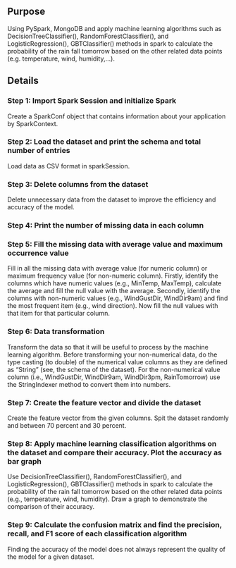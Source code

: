 ## Purpose
Using PySpark, MongoDB and apply machine learning algorithms such as ​DecisionTreeClassifier(), RandomForestClassifier(), and LogisticRegression(), GBTClassifier() methods in spark to calculate the probability of the rain fall tomorrow based on the other related data points (e.g. temperature, wind, humidity,...).
## Details
### Step 1: Import Spark Session and initialize Spark
Create a SparkConf object that contains information about your application by SparkContext.
### Step 2: Load the dataset and print the schema and total number of entries
Load data as CSV format in sparkSession.
### Step 3: Delete columns from the dataset
Delete unnecessary data from the dataset to improve the efficiency and accuracy of the model.
### Step 4: Print the number of missing data in each column
### Step 5: Fill the missing data with average value and maximum occurrence value
Fill in all the missing data with average value (for numeric column) or maximum frequency value (for non-numeric column).
Firstly, identify the columns which have numeric values (e.g., MinTemp, MaxTemp), calculate the average and fill the null value with the average.
Secondly, identify the columns with non-numeric values (e.g., WindGustDir, WindDir9am) and find the ​most ​frequent item (e.g., wind direction). Now fill the null values with that item for that particular column.
### Step 6: Data transformation
Transform the data so that it will be useful to process by the machine learning algorithm. Before transforming your non-numerical data, do the type casting (to double) of the numerical value columns as they are defined as “String” (see, the schema of the dataset). For the non-numerical value column (i.e., WindGustDir, WindDir9am, WindDir3pm, RainTomorrow) use the StringIndexer method to convert them into numbers.
### Step 7: Create the feature vector and divide the dataset
Create the feature vector from the given columns. Spit the dataset randomly and between 70 percent and 30 percent.
### Step 8: Apply machine learning classification algorithms on the dataset and compare their accuracy. Plot the accuracy as bar graph
Use DecisionTreeClassifier(), RandomForestClassifier(), and LogisticRegression(), GBTClassifier() methods in spark to calculate the probability of the rain fall tomorrow based on the other related data points (e.g., temperature, wind, humidity). Draw a graph to demonstrate the comparison of their accuracy.
### Step 9: Calculate the confusion matrix and find the precision, recall, and F1 score of each classification algorithm
Finding the accuracy of the model does not always represent the quality of the model for a given dataset.




